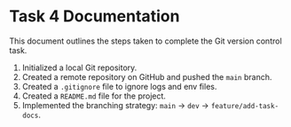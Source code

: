 # Task 4 Documentation

This document outlines the steps taken to complete the Git version control task.

1.  Initialized a local Git repository.
2.  Created a remote repository on GitHub and pushed the `main` branch.
3.  Created a `.gitignore` file to ignore logs and env files.
4.  Created a `README.md` file for the project.
5.  Implemented the branching strategy: `main` -> `dev` -> `feature/add-task-docs`.